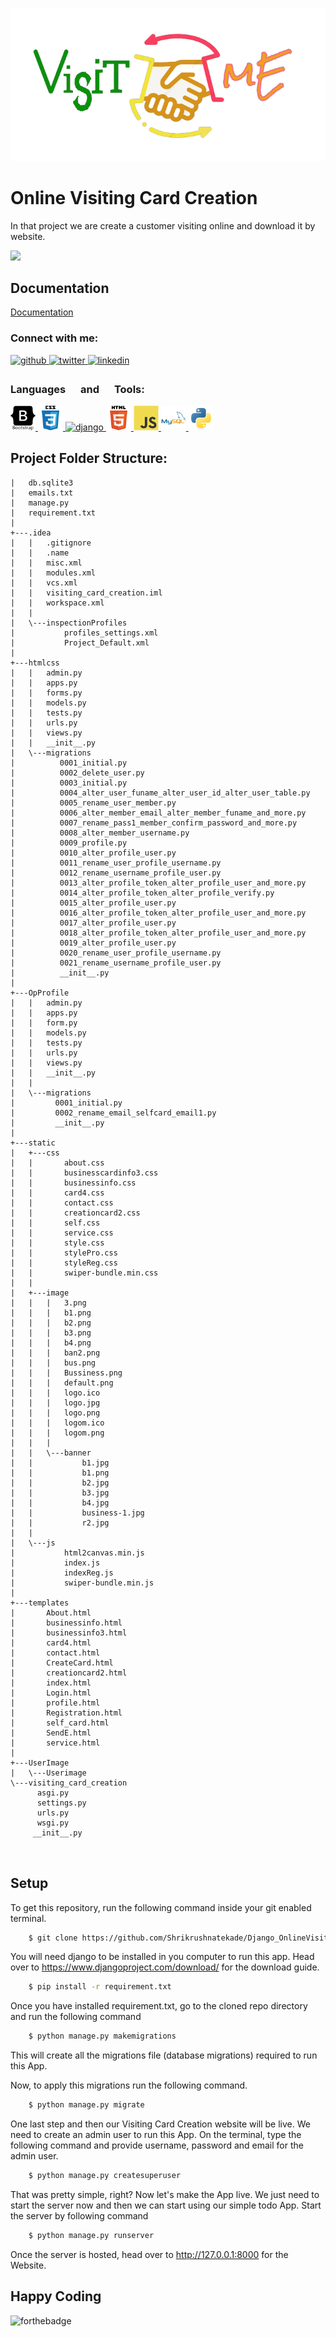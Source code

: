 ![Logo](static/image/logo.png)

# Online Visiting Card Creation

In that project we are create a customer visiting online and download it by website.

<img src="https://img.shields.io/github/languages/code-size/Shrikrushnatekade/Django_OnlineVisitingCardCreation_Project?style=for-the-badge">

## Documentation

[Documentation](https://docs.djangoproject.com/en/4.0/)


<h3 align="left"> Connect with me:</h3>
<div align="left">
<a href="https://github.com/shrikrushnatekade" target="_blank">
<img src=https://img.shields.io/badge/github-%2324292e.svg?&style=for-the-badge&logo=github&logoColor=white alt=github style="margin-bottom: 5px;" />
</a>
<a href="https://twitter.com/krushna_tekade" target="_blank">
<img src=https://img.shields.io/badge/twitter-%2300acee.svg?&style=for-the-badge&logo=twitter&logoColor=white alt=twitter style="margin-bottom: 5px;" />
</a>
<a href="https://www.linkedin.com/in/shrikrushna-tekade-406199225/" target="_blank">
<img src=https://img.shields.io/badge/linkedin-%231E77B5.svg?&style=for-the-badge&logo=linkedin&logoColor=white alt=linkedin style="margin-bottom: 5px;" />
</a>  
</div>  

<h3 align="left" style="word-spacing:20px;">Languages and Tools:</h3>
<p align="left"> <a href="https://getbootstrap.com" target="_blank" rel="noreferrer"> <img src="https://raw.githubusercontent.com/devicons/devicon/master/icons/bootstrap/bootstrap-plain-wordmark.svg" alt="bootstrap" width="40" height="40"/> </a> <a href="https://www.w3schools.com/css/" target="_blank" rel="noreferrer"> <img src="https://raw.githubusercontent.com/devicons/devicon/master/icons/css3/css3-original-wordmark.svg" alt="css3" width="40" height="40"/> </a> <a href="https://www.djangoproject.com/" target="_blank" rel="noreferrer"> <img src="https://cdn.worldvectorlogo.com/logos/django.svg" alt="django" width="40" height="40"/> </a> <a href="https://www.w3.org/html/" target="_blank" rel="noreferrer"> <img src="https://raw.githubusercontent.com/devicons/devicon/master/icons/html5/html5-original-wordmark.svg" alt="html5" width="40" height="40"/> </a> <a href="https://developer.mozilla.org/en-US/docs/Web/JavaScript" target="_blank" rel="noreferrer"> <img src="https://raw.githubusercontent.com/devicons/devicon/master/icons/javascript/javascript-original.svg" alt="javascript" width="40" height="40"/> </a> <a href="https://www.mysql.com/" target="_blank" rel="noreferrer"> <img src="https://raw.githubusercontent.com/devicons/devicon/master/icons/mysql/mysql-original-wordmark.svg" alt="mysql" width="40" height="40"/> </a> <a href="https://www.python.org" target="_blank" rel="noreferrer"> <img src="https://raw.githubusercontent.com/devicons/devicon/master/icons/python/python-original.svg" alt="python" width="40" height="40"/> </a> </p>

## Project Folder Structure:
```
|   db.sqlite3
|   emails.txt
|   manage.py
|   requirement.txt
|
+---.idea
|   |   .gitignore
|   |   .name
|   |   misc.xml
|   |   modules.xml
|   |   vcs.xml
|   |   visiting_card_creation.iml
|   |   workspace.xml
|   |
|   \---inspectionProfiles
|           profiles_settings.xml
|           Project_Default.xml
|
+---htmlcss
|   |   admin.py
|   |   apps.py
|   |   forms.py
|   |   models.py
|   |   tests.py
|   |   urls.py
|   |   views.py
|   |   __init__.py
|   \---migrations
|          0001_initial.py
|          0002_delete_user.py
|          0003_initial.py
|          0004_alter_user_funame_alter_user_id_alter_user_table.py
|          0005_rename_user_member.py
|          0006_alter_member_email_alter_member_funame_and_more.py
|          0007_rename_pass1_member_confirm_password_and_more.py
|          0008_alter_member_username.py
|          0009_profile.py
|          0010_alter_profile_user.py
|          0011_rename_user_profile_username.py
|          0012_rename_username_profile_user.py
|          0013_alter_profile_token_alter_profile_user_and_more.py
|          0014_alter_profile_token_alter_profile_verify.py
|          0015_alter_profile_user.py
|          0016_alter_profile_token_alter_profile_user_and_more.py
|          0017_alter_profile_user.py
|          0018_alter_profile_token_alter_profile_user_and_more.py
|          0019_alter_profile_user.py
|          0020_rename_user_profile_username.py
|          0021_rename_username_profile_user.py
|          __init__.py
|
+---OpProfile
|   |   admin.py
|   |   apps.py
|   |   form.py
|   |   models.py
|   |   tests.py
|   |   urls.py
|   |   views.py
|   |   __init__.py
|   |
|   \---migrations
|         0001_initial.py
|         0002_rename_email_selfcard_email1.py
|         __init__.py
|
+---static
|   +---css
|   |       about.css
|   |       businesscardinfo3.css
|   |       businessinfo.css
|   |       card4.css
|   |       contact.css
|   |       creationcard2.css
|   |       self.css
|   |       service.css
|   |       style.css
|   |       stylePro.css
|   |       styleReg.css
|   |       swiper-bundle.min.css
|   |
|   +---image
|   |   |   3.png
|   |   |   b1.png
|   |   |   b2.png
|   |   |   b3.png
|   |   |   b4.png
|   |   |   ban2.png
|   |   |   bus.png
|   |   |   Bussiness.png
|   |   |   default.png
|   |   |   logo.ico
|   |   |   logo.jpg
|   |   |   logo.png
|   |   |   logom.ico
|   |   |   logom.png
|   |   |
|   |   \---banner
|   |           b1.jpg
|   |           b1.png
|   |           b2.jpg
|   |           b3.jpg
|   |           b4.jpg
|   |           business-1.jpg
|   |           r2.jpg
|   |
|   \---js
|           html2canvas.min.js
|           index.js
|           indexReg.js
|           swiper-bundle.min.js
|
+---templates
|       About.html
|       businessinfo.html
|       businessinfo3.html
|       card4.html
|       contact.html
|       CreateCard.html
|       creationcard2.html
|       index.html
|       Login.html
|       profile.html
|       Registration.html
|       self_card.html
|       SendE.html
|       service.html
|
+---UserImage
|   \---Userimage
\---visiting_card_creation
      asgi.py
      settings.py
      urls.py
      wsgi.py
     __init__.py



```

## Setup

To get this repository, run the following command inside your git enabled terminal.

```bash
    $ git clone https://github.com/Shrikrushnatekade/Django_OnlineVisitingCardCreation_Project.git
```

You will need django to be installed in you computer to run this app. Head over to https://www.djangoproject.com/download/ for the download guide.

```bash
    $ pip install -r requirement.txt
```

Once you have installed requirement.txt, go to the cloned repo directory and run the following command

```bash
    $ python manage.py makemigrations
```

This will create all the migrations file (database migrations) required to run this App.

Now, to apply this migrations run the following command.

```bash
    $ python manage.py migrate
```

One last step and then our Visiting Card Creation website will be live. We need to create an admin user to run this App. On the terminal, type the following command and provide username, password and email for the admin user.

```bash
    $ python manage.py createsuperuser
```

That was pretty simple, right? Now let's make the App live. We just need to start the server now and then we can start using our simple todo App. Start the server by following command

```bash
    $ python manage.py runserver
```

Once the server is hosted, head over to http://127.0.0.1:8000 for the Website.

## Happy Coding
![forthebadge](https://forthebadge.com/images/badges/built-with-love.svg)
